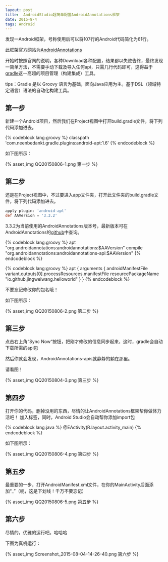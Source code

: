 ```yaml
---
layout: post
title:  AndroidStudio超简单配置AndroidAnnotations框架
date: 2015-8-4
tags: Android
---
```

发现一Android框架，号称使用后可以将107行的Android代码简化为61行。

此框架官方网站为[AndroidAnnotations](http://androidannotations.org/)

开始时按照官网的说明，各种Download各种配置，结果都以失败告终，最终发现一简单方法，不需要手动下载及导入任何api，只需几行代码即可，这得益于[gradle](https://gradle.org/)这一高超的项目管理（构建集成）工具。

tips：Gradle 是以 Groovy 语言为基础，面向Java应用为主。基于DSL（领域特定语言）语法的自动化构建工具。

## 第一步

新建一个Android项目，然后我们在Project视图中打开build.gradle文件，将下列代码添加进去。

{% codeblock lang:groovy %}
classpath 'com.neenbedankt.gradle.plugins:android-apt:1.6'
{% endcodeblock %}

如下图所示：

{% asset_img QQ20150806-1.png 第一步 %}

## 第二步

还是在Project视图中，不过要进入app文件夹，打开此文件夹的build.gradle文件，将下列代码添加进去。

```groovy
apply plugin: 'android-apt'
def AAVersion = '3.3.2'
```

3.3.2为当前使用的AndroidAnnotations版本号，最新版本可在AndroidAnnotations的[github](https://github.com/excilys/androidannotations/wiki/Download)中查询。

{% codeblock lang:groovy %}
apt "org.androidannotations:androidannotations:$AAVersion"
compile "org.androidannotations:androidannotations-api:$AAVersion"
{% endcodeblock %}


{% codeblock lang:groovy %}
apt {
    arguments {
        androidManifestFile variant.outputs[0].processResources.manifestFile
        resourcePackageName "io.github.jingweiwang.helloworld"
    }
}
{% endcodeblock %}

不要忘记修改你的包名哦！

如下图所示：

{% asset_img QQ20150806-2.png 第二步 %}

## 第三步

点击右上角“Sync Now“按钮，把刚才修改的信息同步起来，这时，gradle会自动下载所需的api包

然后你就会发现，AndroidAnnotations-apis就静静的躺在那里。

请看图！

{% asset_img QQ20150804-3.png 第三步 %}

## 第四步

打开你的代码，删掉没用的东西，尽情的让AndroidAnnotations框架帮你做体力活吧！
加入标签，同时，Android Studio会自动帮你添加import包

{% codeblock lang:java %}
@EActivity(R.layout.activity_main)
{% endcodeblock %}

如下图所示：

{% asset_img QQ20150806-4.png 第四步 %}

## 第五步

最重要的一步，打开AndroidManifest.xml文件，在你的MainActivity后面添加“_”（呃，这是下划线！千万不要忘记）

{% asset_img QQ20150806-5.png 第五步 %}

## 第六步

尽情的，优雅的运行吧。哈哈哈

下图为真机运行：

{% asset_img Screenshot_2015-08-04-14-26-40.png 第六步 %}
